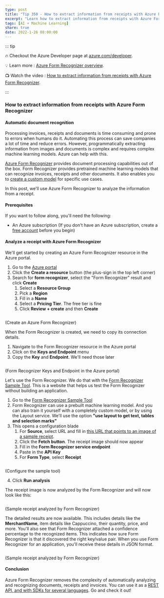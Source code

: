 ```yaml
---
type: post
title: "Tip 350 - How to extract information from receipts with Azure Form Recognizer"
excerpt: "Learn how to extract information from receipts with Azure Form Recognizer"
tags: [AI + Machine Learning]
share: true
date: 2022-1-26 08:00:00
---
```


::: tip 

:fire: Checkout the Azure Developer page at [azure.com/developer](https://azure.com/developer?WT.mc_id=azure-azuredevtips-azureappsdev).

:bulb: Learn more : [Azure Form Recognizer overview](https://docs.microsoft.com/azure/applied-ai-services/form-recognizer/overview?WT.mc_id=docs-azuredevtips-azureappsdev). 

:tv: Watch the video : [How to extract information from receipts with Azure Form Recognizer](https://youtu.be/rkJa6vbkMcU?WT.mc_id=youtube-azuredevtips-azureappsdev).

:::

### How to extract information from receipts with Azure Form Recognizer

#### Automatic document recognition
Processing invoices, receipts and documents is time consuming and prone to errors when humans do it. Automating this process can save companies a lot of time and reduce errors. However, programmatically extracting information from images and documents is complex and requires complex machine learning models. Azure can help with this.

[Azure Form Recognizer](https://docs.microsoft.com/azure/applied-ai-services/form-recognizer/overview?WT.mc_id=docs-azuredevtips-azureappsdev) provides document processing capabilities out of the box. Form Recognizer provides pretrained machine learning models that can recognize invoices, receipts and other documents. It also enables you to [create a custom model](https://docs.microsoft.com/azure/applied-ai-services/form-recognizer/label-tool?WT.mc_id=docs-azuredevtips-azureappsdev) for specific use cases.

In this post, we'll use Azure Form Recognizer to analyze the information from a receipt.

#### Prerequisites
If you want to follow along, you'll need the following:
* An Azure subscription (If you don't have an Azure subscription, create a [free account](https://azure.microsoft.com/free/?WT.mc_id=azure-azuredevtips-azureappsdev) before you begin)

#### Analyze a receipt with Azure Form Recognizer
We'll get started by creating an Azure Form Recognizer resource in the Azure portal.

1. Go to the [Azure portal](https://portal.azure.com/?WT.mc_id=azure-azuredevtips-azureappsdev)
2. Click the **Create a resource** button (the plus-sign in the top left corner) 
3. Search for **form recognizer**, select the "Form Recognizer" result and click **Create**
   1. Select a **Resource Group** 
   2. Pick a **Region**
   3. Fill in a **Name**
   4. Select a **Pricing Tier**. The free tier is fine
   5. Click **Review + create** and then **Create** 

<img :src="$withBase('/files/134create.png')">

(Create an Azure Form Recognizer)

When the Form Recognizer is created, we need to copy its connection details.

1. Navigate to the Form Recognizer resource in the Azure portal
2. Click on the **Keys and Endpoint** menu
3. Copy the **Key** and **Endpoint**. We'll need those later

<img :src="$withBase('/files/134keys.png')">

(Form Recognizer Keys and Endpoint in the Azure portal)

Let's use the Form Recognizer. We do that with the [Form Recognizer Sample Tool](https://fott-2-1.azurewebsites.net/?WT.mc_id=other-azuredevtips-azureappsdev). This is a website that helps us test the Form Recognizer without building an application.

1. Go to the [Form Recognizer Sample Tool](https://fott-2-1.azurewebsites.net/?WT.mc_id=other-azuredevtips-azureappsdev)
2. Form Recognizer can use a prebuilt machine learning model. And you can also train it yourself with a completely custom model, or by using the Layout service. We'll use the option **"use layout to get text, tables and selection marks"**
3. This opens a configuration blade
   1. For **Source**, select URL and fill in [this URL that points to an image of a sample receipt](https://raw.githubusercontent.com/Azure-Samples/cognitive-services-REST-api-samples/master/curl/form-recognizer/contoso-allinone.jpg?WT.mc_id=other-azuredevtips-azureappsdev). 
   2. Click the **Fetch button**. The receipt image should now appear
   3. Fill in the **Form Recognizer service endpoint**
   4. Paste in the **API Key**
   5. For **Form Type**, select **Receipt**

<img :src="$withBase('/files/134settings.png')">

(Configure the sample tool)

4. Click **Run analysis**

The receipt image is now analyzed by the Form Recognizer and will now look like this:

<img :src="$withBase('/files/134samplereceipt.png')">

(Sample receipt analyzed by Form Recognizer)

The detailed results are now available. This includes details like the **MerchantName**, item details like Cappuccino, their quantity, price, and more. You'll also see that Form Recognizer attached a confidence percentage to the recognized items. This indicates how sure Form Recognizer is that it discovered the right key/value pair. When you use Form Recognizer for an application, you'll receive these details in JSON format.

<img :src="$withBase('/files/134result.png')">

(Sample receipt analyzed by Form Recognizer)

#### Conclusion
Azure Form Recognizer removes the complexity of automatically analyzing and recognizing documents, receipts and invoices. You can use it as a [REST API, and with SDKs for several languages](https://docs.microsoft.com/azure/applied-ai-services/form-recognizer/quickstarts/client-library?WT.mc_id=docs-azuredevtips-azureappsdev). Go and check it out!